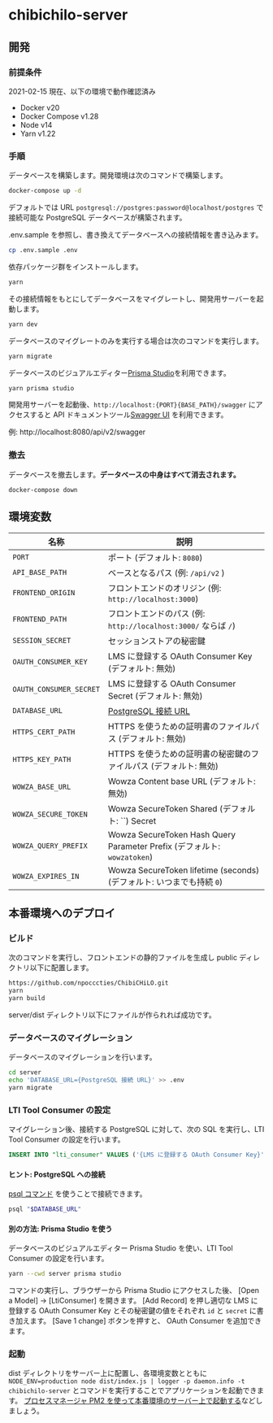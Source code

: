 # chibichilo-server

## 開発

### 前提条件

2021-02-15 現在、以下の環境で動作確認済み

- Docker v20
- Docker Compose v1.28
- Node v14
- Yarn v1.22

### 手順

データベースを構築します。開発環境は次のコマンドで構築します。

```sh
docker-compose up -d
```

デフォルトでは URL `postgresql://postgres:password@localhost/postgres` で接続可能な PostgreSQL データベースが構築されます。

.env.sample を参照し、書き換えてデータベースへの接続情報を書き込みます。

```sh
cp .env.sample .env
```

依存パッケージ群をインストールします。

```sh
yarn
```

その接続情報をもとにしてデータベースをマイグレートし、開発用サーバーを起動します。

```sh
yarn dev
```

データベースのマイグレートのみを実行する場合は次のコマンドを実行します。

```sh
yarn migrate
```

データベースのビジュアルエディター[Prisma Studio](https://www.prisma.io/docs/reference/tools-and-interfaces/prisma-studio)を利用できます。

```sh
yarn prisma studio
```

開発用サーバーを起動後、`http://localhost:{PORT}{BASE_PATH}/swagger` にアクセスすると API ドキュメントツール[Swagger UI](https://swagger.io/tools/swagger-ui/) を利用できます。

例: http://localhost:8080/api/v2/swagger

### 撤去

データベースを撤去します。**データベースの中身はすべて消去されます。**

```
docker-compose down
```

## 環境変数

| 名称                    | 説明                                                                     |
| ----------------------- | ------------------------------------------------------------------------ |
| `PORT`                  | ポート (デフォルト: `8080`)                                              |
| `API_BASE_PATH`         | ベースとなるパス (例: `/api/v2` )                                        |
| `FRONTEND_ORIGIN`       | フロントエンドのオリジン (例: `http://localhost:3000`)                   |
| `FRONTEND_PATH`         | フロントエンドのパス (例: `http://localhost:3000/` ならば `/`)           |
| `SESSION_SECRET`        | セッションストアの秘密鍵                                                 |
| `OAUTH_CONSUMER_KEY`    | LMS に登録する OAuth Consumer Key (デフォルト: 無効)                     |
| `OAUTH_CONSUMER_SECRET` | LMS に登録する OAuth Consumer Secret (デフォルト: 無効)                  |
| `DATABASE_URL`          | [PostgreSQL 接続 URL][database_connection_url]                           |
| `HTTPS_CERT_PATH`       | HTTPS を使うための証明書のファイルパス (デフォルト: 無効)                |
| `HTTPS_KEY_PATH`        | HTTPS を使うための証明書の秘密鍵のファイルパス (デフォルト: 無効)        |
| `WOWZA_BASE_URL`        | Wowza Content base URL (デフォルト: 無効)                                |
| `WOWZA_SECURE_TOKEN`    | Wowza SecureToken Shared (デフォルト: ``) Secret                         |
| `WOWZA_QUERY_PREFIX`    | Wowza SecureToken Hash Query Parameter Prefix (デフォルト: `wowzatoken`) |
| `WOWZA_EXPIRES_IN`      | Wowza SecureToken lifetime (seconds) (デフォルト: いつまでも持続 `0`)    |

[database_connection_url]: https://www.prisma.io/docs/reference/database-connectors/connection-urls/

## 本番環境へのデプロイ

### ビルド

次のコマンドを実行し、フロントエンドの静的ファイルを生成し public ディレクトリ以下に配置します。

```sh
https://github.com/npocccties/ChibiCHiLO.git
yarn
yarn build
```

server/dist ディレクトリ以下にファイルが作られれば成功です。

### データベースのマイグレーション

データベースのマイグレーションを行います。

```sh
cd server
echo 'DATABASE_URL={PostgreSQL 接続 URL}' >> .env
yarn migrate
```

### LTI Tool Consumer の設定

マイグレーション後、接続する PostgreSQL に対して、次の SQL を実行し、LTI Tool Consumer の設定を行います。

```sql
INSERT INTO "lti_consumer" VALUES ('{LMS に登録する OAuth Consumer Key}', '{LMS に登録する OAuth Consumer Secret}');
```

#### ヒント: PostgreSQL への接続

[psql コマンド](https://www.postgresql.org/docs/current/app-psql.html) を使うことで接続できます。

```sh
psql "$DATABASE_URL"
```

#### 別の方法: Prisma Studio を使う

データベースのビジュアルエディター Prisma Studio を使い、LTI Tool Consumer の設定を行います。

```sh
yarn --cwd server prisma studio
```

コマンドの実行し、ブラウザーから Prisma Studio にアクセスした後、 [Open a Model] → [LtiConsumer] を開きます。
[Add Record] を押し適切な LMS に登録する OAuth Consumer Key とその秘密鍵の値をそれぞれ `id` と `secret` に書き加えます。
[Save 1 change] ボタンを押すと、 OAuth Consumer を追加できます。

### 起動

dist ディレクトリをサーバー上に配置し、各環境変数とともに `NODE_ENV=production node dist/index.js | logger -p daemon.info -t chibichilo-server` とコマンドを実行することでアプリケーションを起動できます。
[プロセスマネージャ PM2 を使って本番環境のサーバー上で起動する](https://future-architect.github.io/typescript-guide/deploy.html#id3)などしましょう。
